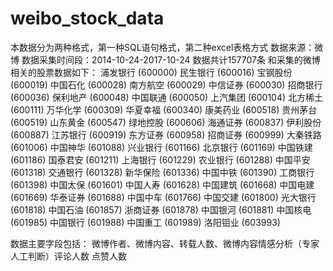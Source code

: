 # weibo_stock_data
本数据分为两种格式，第一种SQL语句格式，第二种excel表格方式
数据来源：微博
数据采集时间段：2014-10-24-2017-10-24
数据共计157707条
和采集的微博相关的股票数据如下：
浦发银行 (600000)	民生银行 (600016)	宝钢股份 (600019)
中国石化 (600028)	南方航空 (600029)	中信证券 (600030)
招商银行 (600036)	保利地产 (600048)	中国联通 (600050)
上汽集团 (600104)	北方稀土 (600111)	万华化学 (600309)
华夏幸福 (600340)	康美药业 (600518)	贵州茅台 (600519)
山东黄金 (600547)	绿地控股 (600606)	海通证券 (600837)
伊利股份 (600887)	江苏银行 (600919)	东方证券 (600958)
招商证券 (600999)	大秦铁路 (601006)	中国神华 (601088)
兴业银行 (601166)	北京银行 (601169)	中国铁建 (601186)
国泰君安 (601211)	上海银行 (601229)	农业银行 (601288)
中国平安 (601318)	交通银行 (601328)	新华保险 (601336)
中国中铁 (601390)	工商银行 (601398)	中国太保 (601601)
中国人寿 (601628)	中国建筑 (601668)	中国电建 (601669)
华泰证券 (601688)	中国中车 (601766)	中国交建 (601800)
光大银行 (601818)	中国石油 (601857)	浙商证券 (601878)
中国银河 (601881)	中国核电 (601985)	中国银行 (601988)
中国重工 (601989)	洛阳钼业 (603993)	

数据主要字段包括：
微博作者、微博内容、转载人数、微博内容情感分析（专家人工判断）评论人数 点赞人数
